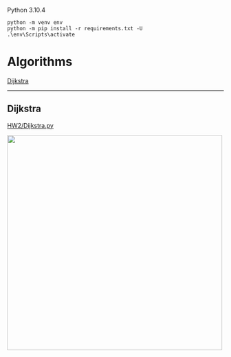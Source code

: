 Python 3.10.4
```
python -m venv env
python -m pip install -r requirements.txt -U
.\env\Scripts\activate
```
# Algorithms
[Dijkstra](#Dijkstra)

---

## Dijkstra
[HW2/Dijkstra.py](https://github.com/nosv1/seagraves_unmanned_systems/blob/main/HW2/Dijkstra.py)

<img src="https://github.com/nosv1/seagraves_unmanned_systems/blob/main/HW2/dijkstra_animation.gif?raw=true" width="500" height="500" />